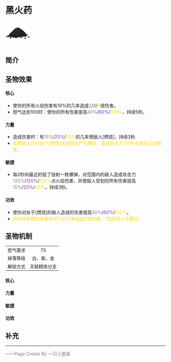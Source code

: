 # 黑火药
![黑火药](../Img/Texture2D_Potion/黑火药.png)
## 简介
## 圣物效果
#### **核心**  
- 使你的所有火焰伤害有10%的几率造成<font color=gray>2</font>/<font color=BlueViolet>3</font>/<font color=gold>4</font>倍伤害。
- 怒气达到100时：使你的所有伤害提高<font color=gray>40%</font>/<font color=BlueViolet>60%</font>/<font color=gold>100%</font>，持续5秒。
#### **力量**
- 造成伤害时：有<font color=gray>15%</font>/<font color=BlueViolet>25%</font>/<font color=gold>25%</font>的几率使敌人[燃烧]，持续3秒.
- <font color=gold>如果敌人已经处于[燃烧]状态则会产生爆炸，造成攻击力150%点真实火焰伤害。</font>
#### **敏捷**
- 每2秒向最近的低了投射一枚爆弹，对范围内的敌人造成攻击力<font color=gray>120%</font>/<font color=BlueViolet>120%</font>/<font color=gold>120%</font>点火焰伤害，并使敌人受到的所有伤害提高<font color=gray>15%</font>/<font color=BlueViolet>20%</font>/<font color=gold>40%</font>，持续3秒。
#### **功效**
- 使你对处于[燃烧]的敌人造成的伤害提高<font color=gray>30%</font>/<font color=BlueViolet>60%</font>/<font color=gold>100%</font>。
- <font color=gold>你的所有燃烧效果有10%的几率造成2倍伤害。（包括真火与毒焰）</font>

## 圣物机制
|||
| :----: | :----: |
|怒气需求|75|
|掉落等级|白、紫、金|
|解锁方式|天赋精炼分支|

#### **核心**

#### **力量**

#### **敏捷**

#### **功效**


## 补充

---

<font color=grey>——Page Create By 一只小墨鱼</font>
